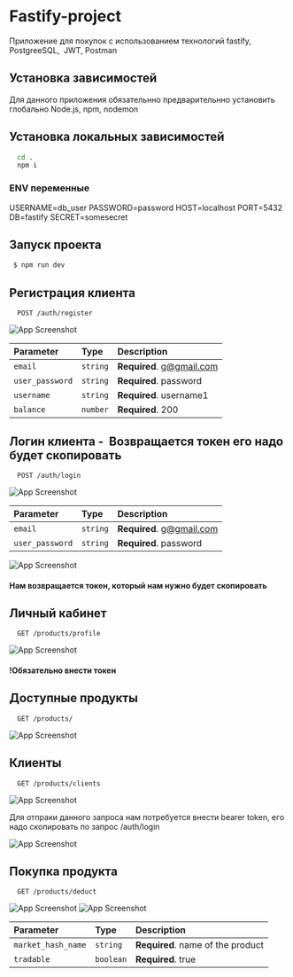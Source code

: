 
# Fastify-project

Приложение для покупок c использованием технологий fastify, PostgreeSQL,  JWT, Postman


## Установка зависимостей 
Для данного приложения обязательнно предварительнно установить глобально Node.js, npm, nodemon 

## Установка локальных зависимостей 

```bash
  cd .
  npm i
```

### ENV переменные
USERNAME=db_user
PASSWORD=password
HOST=localhost
PORT=5432
DB=fastify
SECRET=somesecret
   
## Запуск проекта
```bash
 $ npm run dev
```

## Регистрация клиента

```http
  POST /auth/register
```

![App Screenshot](./assests/register.png)

| Parameter | Type     | Description                |
| :-------- | :------- | :------------------------- |
| `email` | `string` | **Required**. g@gmail.com |
| `user_password` | `string` | **Required**. password |
| `username` | `string` | **Required**. username1 |
| `balance` | `number` | **Required**. 200 |

## Логин клиента -  Возвращается токен его надо будет скопировать

```http
  POST /auth/login
```

![App Screenshot](./assests/login.png)

| Parameter | Type     | Description                |
| :-------- | :------- | :------------------------- |
| `email` | `string` | **Required**. g@gmail.com |
| `user_password` | `string` | **Required**. password |

![App Screenshot](./assests/login_token.png)
#### Нам возвращается токен, который нам нужно будет скопировать

## Личный кабинет

```http
  GET /products/profile
```
![App Screenshot](./assests/profile.png)
#### !Обязательно внести токен


## Доступные продукты

```http
  GET /products/
```
![App Screenshot](./assests/products.png)


## Клиенты

```http
  GET /products/clients
```
![App Screenshot](./assests/login_token.png)

Для отпраки данного запроса нам потребуется внести bearer token, его надо скопировать по запрос /auth/login

![App Screenshot](./assests/clients.png)

## Покупка продукта

```http
  GET /products/deduct
```

![App Screenshot](./assests/buy_token.png)
![App Screenshot](./assests/buy.png)

| Parameter | Type     | Description                       |
| :-------- | :------- | :-------------------------------- |
| `market_hash_name`      | `string` | **Required**. name of the product |
`tradable`      | `boolean` | **Required**. true |






